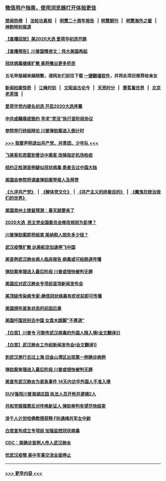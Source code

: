 ### [微信用户指南，使用浏览器打开体验更佳](https://github.com/gfw-breaker/banned-news1/blob/master/indexes/wechat-guide.md?t=0)
#### [禁闻热榜](热点新闻.md?t=0)  &nbsp;&nbsp;|&nbsp;&nbsp; [法轮功真相](https://github.com/gfw-breaker/truth/blob/master/README.md?t=0) &nbsp;&nbsp;|&nbsp;&nbsp; [明慧二十周年报告](https://github.com/gfw-breaker/mh-reports/blob/master/README.md?t=0) &nbsp;&nbsp;|&nbsp;&nbsp;[明慧期刊](https://github.com/gfw-breaker/mh-qikan) &nbsp;&nbsp;|&nbsp;&nbsp; [明慧海外之窗](https://github.com/gfw-breaker/mh-news/blob/master/README.md?t=0) &nbsp;&nbsp;|&nbsp;&nbsp; [神韵特别报道](https://github.com/gfw-breaker/mh-news/blob/master/shenyun.md?t=0)
#### [【直播回放】美2020大选 爱荷华初选开跑](../pages/prog203/a102768484.md?t=02041244) 
#### [【直播预告】川普国情咨文：伟大美国再起](../pages/prog203/a102768464.md?t=02041244) 
#### [冠状病毒继续扩散 美将撤出更多侨民](../pages/prog203/a102768407.md?t=02041244) 
#### 五毛举报越来越频繁，请网友们前往下载 [一键翻墙软件](https://github.com/gfw-breaker/ssr-accounts)，并将此项目推荐给亲友
#### [新闻拍案惊奇](https://github.com/gfw-breaker/banned-news1/blob/master/pages/link4.md) &nbsp;&nbsp;|&nbsp;&nbsp; [江峰时刻](https://github.com/gfw-breaker/banned-news1/blob/master/pages/link4.md) &nbsp;&nbsp;|&nbsp;&nbsp; [文昭谈古论今](https://github.com/gfw-breaker/banned-news1/blob/master/pages/link4.md) &nbsp;&nbsp;|&nbsp;&nbsp; [天亮时分](https://github.com/gfw-breaker/banned-news1/blob/master/pages/link4.md) &nbsp;&nbsp;|&nbsp;&nbsp; [萧茗看世界](https://github.com/gfw-breaker/banned-news1/blob/master/pages/link4.md) &nbsp;&nbsp;|&nbsp;&nbsp; [北京老茶馆](https://github.com/gfw-breaker/banned-news1/blob/master/pages/link4.md) &nbsp;&nbsp;|&nbsp;&nbsp; 
#### [爱荷华党内提名初选 开启2020大选序幕](../pages/prog203/a102768451.md?t=02041244) 
#### [中共或藉瘟疫毁约 寻求“灵活”执行首阶段协议](../pages/prog203/a102768331.md?t=02041244) 
#### [参院举行终结辩论 川普弹劾案进入倒计时](../pages/prog203/a102768276.md?t=02041244) 
#### [>>> 我要声明退出共产党、共青团、少年队 <<<](https://github.com/begood0513/goodnews/blob/master/quit/letter.md) 
#### [飞美客机若载到曾访中乘客 改降指定机场检疫](../pages/prog203/a102767735.md?t=02041244) 
#### [纽约正检测首例疑似冠状病毒 患者去过中国大陆](../pages/prog203/a102767642.md?t=02041244) 
#### [美国会参院将调查弹劾案举报人及拜登](../pages/prog203/a102767546.md?t=02041244) 
#### [《九评共产党》](https://github.com/begood0513/9ping.md/blob/master/README.md) &nbsp;|&nbsp; [《解体党文化》](../../../../jtdwh.md/blob/master/README.md)  &nbsp;|&nbsp; [《共产主义的终极目的》](../../../../gczydzjmd.md/blob/master/README.md) &nbsp;|&nbsp; [《魔鬼在统治我们的世界》](../../../../mgztzwmdsj.md/blob/master/README.md) 
#### [美国宾州土拨鼠预测：春天就要来了](../pages/prog203/a102767516.md?t=02041244) 
#### [2020大选  民主党全国委员会修改规则为彭博？](../pages/prog203/a102767512.md?t=02041244) 
#### [川普弹劾案即将结束 美纳税人损失多少钱？](../pages/prog203/a102767453.md?t=02041244) 
#### [武汉疫情扩散 达美航空加速停飞中国](../pages/prog203/a102767103.md?t=02041244) 
#### [美首例武汉肺炎病人临床报告 病毒或可经肠道传播](../pages/prog203/a102766898.md?t=02041244) 
#### [弹劾案审理进入最后阶段 川普或很快被判无罪](../pages/prog203/a102766981.md?t=02041244) 
#### [美国应对武汉肺炎专项组首场新闻发布会](../pages/prog203/a102766955.md?t=02041244) 
#### [美顶级传染病专家:确信冠状病毒有症状前即可传播](../pages/prog203/a102766800.md?t=02041244) 
#### [美国颁布紧急状态的前因后果](../pages/prog203/a102766601.md?t=02041244) 
#### [美国吁国民别去中国 女袁木跳脚“不厚道”](../pages/prog203/a102766310.md?t=02041244) 
#### [【白宫】川普令 可能传武汉病毒的外国人限入境(全文翻译2)](../pages/prog203/a102766353.md?t=02041244) 
#### [【白宫】武汉肺炎工作组新闻发布会(全文翻译1)](../pages/prog203/a102766344.md?t=02041244) 
#### [到武汉旅行去过上海 旧金山湾区出现第一例确诊病例](../pages/prog203/a102766152.md?t=02041244) 
#### [弹劾案审理进入最后阶段 川普或很快被判无罪](../pages/prog203/a102766034.md?t=02041244) 
#### [美宣布武汉肺炎为紧急事件 14天内访华外国人不准入境](../pages/prog203/a102766007.md?t=02041244) 
#### [SUV强闯川普海湖庄园 执法人员开枪并逮捕2人](../pages/prog203/a102765943.md?t=02041244) 
#### [共和党摇摆票反对传唤新证人 弹劾审判有望尽快结束](../pages/prog203/a102765850.md?t=02041244) 
#### [涉千人计划哈佛教授获释 FBI通缉共军女中尉](../pages/prog203/a102765366.md?t=02041244) 
#### [白宫宣布成立专项组 加强监控冠状病毒](../pages/prog203/a102764871.md?t=02041244) 
#### [CDC：美确诊首例人传人武汉肺炎](../pages/prog203/a102764958.md?t=02041244) 
#### [忧武汉疫情 美中军事交流全面停止](../pages/prog203/a102765048.md?t=02041244) 

----
#### [ >>> 更早内容 <<< ](../indexes/prog203-earlier.md)
